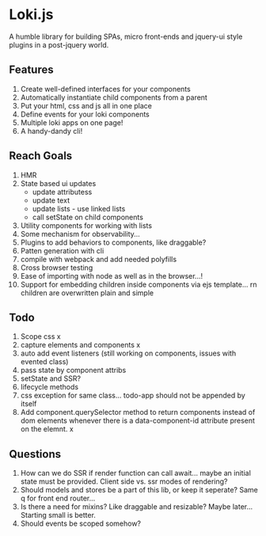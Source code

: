 # Loki.js
A humble library for building SPAs, micro front-ends and jquery-ui style plugins in a post-jquery world.

## Features
1. Create well-defined interfaces for your components
2. Automatically instantiate child components from a parent
3. Put your html, css and js all in one place
4. Define events for your loki components
4. Multiple loki apps on one page!
5. A handy-dandy cli!

## Reach Goals
1. HMR
2. State based ui updates
    - update attributess
    - update text
    - update lists - use linked lists
    - call setState on child components
3. Utility components for working with lists
4. Some mechanism for observability...
5. Plugins to add behaviors to components, like draggable?
6. Patten generation with cli
7. compile with webpack and add needed  polyfills
8. Cross browser testing
9. Ease of importing with node as well as in the browser...!
10. Support for embedding children inside components via ejs template... rn children are overwritten plain and simple

## Todo
1. Scope css x
2. capture elements and components x
3. auto add event listeners (still working on components, issues with evented class)
4. pass state by component attribs
5. setState and SSR?
6. lifecycle methods
7. css exception for same class... todo-app should not be appended by itself
8. Add component.querySelector method to return components instead of dom elements whenever there is a data-component-id attribute present on the elemnt. x

## Questions
1. How can we do SSR if render function can call await... maybe an initial state must be provided. Client side vs. ssr modes of rendering?
2. Should models and stores be a part of this lib, or keep it seperate? Same q for front end router...
3. Is there a need for mixins? Like draggable and resizable? Maybe later... Starting small is better.
4. Should events be scoped somehow?

